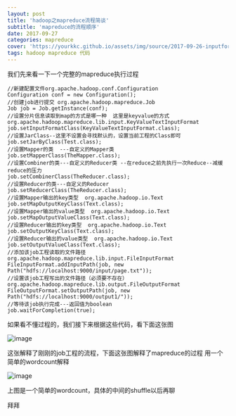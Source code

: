 ```yaml
---
layout: post
title: 'hadoop之mapreduce流程简谈'
subtitle: 'mapreduce的流程顺序'
date: 2017-09-27
categories: mapreduce
cover: 'https://yourkkc.github.io/assets/img/source/2017-09-26-inputformat_banner.jpg'
tags: hadoop mapreduce 代码
---
```



我们先来看一下一个完整的mapreduce执行过程


```
//新建配置文件org.apache.hadoop.conf.Configuration
Configuration conf = new Configuration();
//创建job进行提交 org.apache.hadoop.mapreduce.Job
Job job = Job.getInstance(conf);
//设置分片信息读取到map的方式是哪一种  这里是keyvalue的方式   org.apache.hadoop.mapreduce.lib.input.KeyValueTextInputFormat
job.setInputFormatClass(KeyValueTextInputFormat.class);
//设置JarClass--这里不设置会寻找默认的，设置当前工程的Class即可
job.setJarByClass(Test.class);
//设置Mapper的类  ---自定义的Mapper类
job.setMapperClass(TheMapper.class);
//设置Combiner的类---自定义的Reducer类 --在reduce之前先执行一次Reduce--减缓reduce的压力
job.setCombinerClass(TheReducer.class);
//设置Reducer的类---自定义的Reducer
job.setReducerClass(TheReducer.class);
//设置Mapper输出的key类型  org.apache.hadoop.io.Text
job.setMapOutputKeyClass(Text.class);
//设置Mapper输出的value类型  org.apache.hadoop.io.Text
job.setMapOutputValueClass(Text.class);
//设置Reducer输出的key类型  org.apache.hadoop.io.Text
job.setOutputKeyClass(Text.class);
//设置Reducer输出的value类型  org.apache.hadoop.io.Text
job.setOutputValueClass(Text.class);
//添加该job工程读取的文件路径	org.apache.hadoop.mapreduce.lib.input.FileInputFormat
FileInputFormat.addInputPath(job, new Path("hdfs://localhost:9000/input/page.txt"));
//设置该job工程写出的文件路径（必须要不存在）org.apache.hadoop.mapreduce.lib.output.FileOutputFormat
FileOutputFormat.setOutputPath(job, new Path("hdfs://localhost:9000/output1/"));
//等待该job执行完成---返回值为boolean
job.waitForCompletion(true);
```

如果看不懂过程的，我们接下来根据这些代码，看下面这张图

![image](https://yourkkc.github.io/assets/img/source/2017-09-27-mapreduce.jpg)

这张解释了刚刚的job工程的流程，下面这张图解释了mapreduce的过程
用一个简单的wordcount解释

![image](https://yourkkc.github.io/assets/img/source/2017-09-27-mapreduce2.jpg)

上图是一个简单的wordcount，具体的中间的shuffle以后再聊

拜拜